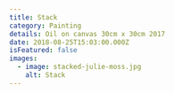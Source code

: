 ```yaml
---
title: Stack
category: Painting
details: Oil on canvas 30cm x 30cm 2017
date: 2018-08-25T15:03:00.000Z
isFeatured: false
images:
  - image: stacked-julie-moss.jpg
    alt: Stack
---
```

